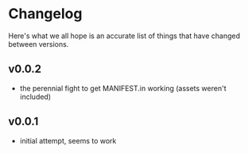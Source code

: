 # Changelog

Here's what we all hope is an accurate list of things that have changed
between versions.

## v0.0.2

* the perennial fight to get MANIFEST.in working (assets weren't included)

## v0.0.1

* initial attempt, seems to work
